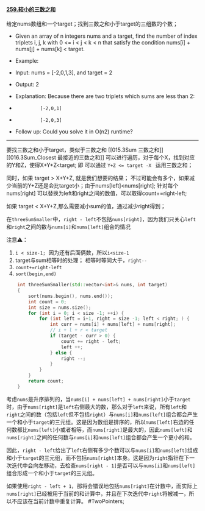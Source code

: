 #### [259.较小的三数之和](https://leetcode.cn/problems/3sum-smaller/)

给定nums数组和一个target；找到三数之和小于target的三组数的个数；

 - Given an array of n integers nums and a target, find the number of index triplets i, j, k with 0 <= i < j < k < n that satisfy the condition nums[i] + nums[j] + nums[k] < target.
 - Example:
 - Input: nums = [-2,0,1,3], and target = 2
 - Output: 2

 - Explanation: Because there are two triplets which sums are less than 2:
 -              [-2,0,1]
 -              [-2,0,3]

 - Follow up: Could you solve it in O(n2) runtime?
---- ----

要找三数之和小于target，类似于三数之和 [[015.3Sum 三数之和]] [[016.3Sum_Closest 最接近的三数之和]]
可以进行遍历，对于每个X，找到对应的Y和Z，使得X+Y+Z<target;
即 可以通过 `Y+Z <= target -X ` 运用三数之和；

同时，如果 target > X+Y+Z, 就是我们想要的结果；
不过可能会有多个，如果减少当前的Y+Z还是会比target小；由于nums[left]<nums[right];
针对每个nums[right] 可以替换为left和right之间的数值，可以取得count+=right-left;

如果 target < X+Y+Z,那么需要减小sum的值，通过减少right得到；

在`threeSumSmaller`中，`right - left`不包括`nums[right]`，因为我们只关心`left`和`right`之间的数与`nums[i]`和`nums[left]`组合的情况

注意⚠️：
1. `i < size-1;`   因为还有后面俩数，所以`i<size-1`
2. target与sum相等时的处理； 相等时等同大于，`right--`
3. `count+=right-left`
4. `sort(begin,end)`

```cpp
    int threeSumSmaller(std::vector<int>& nums, int target)
    {
        sort(nums.begin(), nums.end());
        int count = 0;
        int size = nums.size();
        for (int i = 0; i < size -1; ++i) {
            for (int left = i+1, right = size -1; left < right; ) {
                int curr = nums[i] + nums[left] + nums[right];
                // i + l + r < target
                if (target - curr > 0) {
                    count += right - left;
                    left ++;
                } else {
                    right --;
                }
            }
        }
        return count;
    }
```

考虑`nums`是升序排列的，当`nums[i] + nums[left] + nums[right]`小于`target`时，由于`nums[right]`是`left`右侧最大的数，那么对于`left`来说，所有`left`和`right`之间的数（包括`left`但不包括`right`）与`nums[i]`和`nums[left]`组合都会产生一个和小于`target`的三元组。这是因为数组是排序的，所以`nums[left]`右边的任何数都比`nums[left]`小或者相等，而`nums[right]`是最大的，因此`nums[left]`和`nums[right]`之间的任何数与`nums[i]`和`nums[left]`组合都会产生一个更小的和。

因此，`right - left`给出了`left`右侧有多少个数可以与`nums[i]`和`nums[left]`组成和小于`target`的三元组，而不包括`nums[right]`本身。这是因为`right`指针在下一次迭代中会向左移动，去检查`nums[right - 1]`是否可以与`nums[i]`和`nums[left]`组合形成一个和小于`target`的三元组。

如果使用`right - left + 1`，那将会错误地包括`nums[right]`在计数中，而实际上`nums[right]`已经被用于当前的和计算中，并且在下次迭代中`right`将被减一，所以不应该在当前计数中重复计算。
#TwoPointers;
